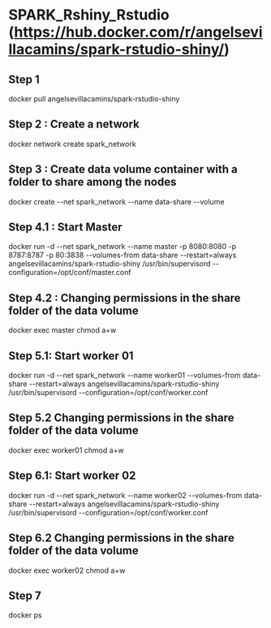 # SPARK_Rshiny_Rstudio (https://hub.docker.com/r/angelsevillacamins/spark-rstudio-shiny/)

## Step 1
docker pull angelsevillacamins/spark-rstudio-shiny

## Step 2 : Create a network
docker network create spark_network

## Step 3 :  Create data volume container with a folder to share among the nodes
docker create --net spark_network --name data-share --volume <path on your computer> 

## Step 4.1 : Start Master
docker run -d --net spark_network --name master -p 8080:8080 -p 8787:8787 -p 80:3838  --volumes-from data-share --restart=always   angelsevillacamins/spark-rstudio-shiny /usr/bin/supervisord --configuration=/opt/conf/master.conf

## Step 4.2 : Changing permissions in the share folder of the data volume
docker exec master chmod a+w  <path on your computer>

## Step 5.1: Start worker 01
docker run -d --net spark_network --name worker01 --volumes-from data-share --restart=always  angelsevillacamins/spark-rstudio-shiny /usr/bin/supervisord --configuration=/opt/conf/worker.conf

## Step 5.2 Changing permissions in the share folder of the data volume
docker exec worker01 chmod a+w  <path on your computer>

## Step 6.1: Start worker 02
docker run -d --net spark_network --name worker02 --volumes-from data-share --restart=always  angelsevillacamins/spark-rstudio-shiny /usr/bin/supervisord --configuration=/opt/conf/worker.conf

## Step 6.2 Changing permissions in the share folder of the data volume
docker exec worker02 chmod a+w  <path on your computer>

## Step 7
docker ps
